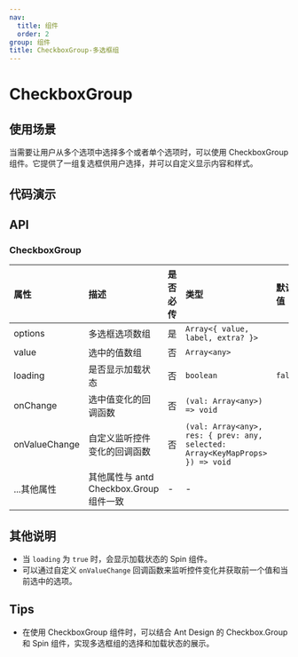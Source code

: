```yaml
---
nav:
  title: 组件
  order: 2
group: 组件
title: CheckboxGroup-多选框组
---
```


# CheckboxGroup

## 使用场景

当需要让用户从多个选项中选择多个或者单个选项时，可以使用 CheckboxGroup 组件。它提供了一组复选框供用户选择，并可以自定义显示内容和样式。

## 代码演示

<code src='./demo/CheckboxGroup' title='使用'></code>

## API

### CheckboxGroup

| 属性          | 描述                                    | 是否必传 | 类型                                                                          | 默认值  |
| :------------ | :-------------------------------------- | :------- | :---------------------------------------------------------------------------- | :------ |
| options       | 多选框选项数组                          | 是       | `Array<{ value, label, extra? }>`                                             |
| value         | 选中的值数组                            | 否       | `Array<any>`                                                                  |
| loading       | 是否显示加载状态                        | 否       | `boolean`                                                                     | `false` |
| onChange      | 选中值变化的回调函数                    | 否       | `(val: Array<any>) => void`                                                   |
| onValueChange | 自定义监听控件变化的回调函数            | 否       | `(val: Array<any>, res: { prev: any, selected: Array<KeyMapProps> }) => void` |
| ...其他属性   | 其他属性与 antd Checkbox.Group 组件一致 | -        | -                                                                             |

## 其他说明

- 当 `loading` 为 `true` 时，会显示加载状态的 Spin 组件。
- 可以通过自定义 `onValueChange` 回调函数来监听控件变化并获取前一个值和当前选中的选项。

## Tips

- 在使用 CheckboxGroup 组件时，可以结合 Ant Design 的 Checkbox.Group 和 Spin 组件，实现多选框组的选择和加载状态的展示。
